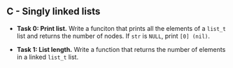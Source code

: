 ## C - Singly linked lists

- **Task 0: Print list.** Write a funciton that prints all the elements of a `list_t` list and returns the number of nodes. If `str` is `NULL`, print `[0] (nil)`.

- **Task 1: List length.** Write a function that returns the number of elements in a linked `list_t` list.
